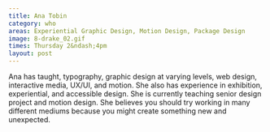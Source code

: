 ```yaml
---
title: Ana Tobin
category: who
areas: Experiential Graphic Design, Motion Design, Package Design
image: 8-drake_02.gif
times: Thursday 2&ndash;4pm
layout: post
---
```

Ana has taught, typography, graphic design at varying levels, web design, interactive media, UX/UI, and motion. She also has experience in exhibition, experiential, and accessible design. She is currently teaching senior design project and motion design. She believes you should try working in many different mediums because you might create something new and unexpected. 
